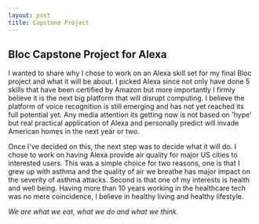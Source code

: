 ```yaml
---
layout: post
title: Capstone Project
---
```


## Bloc Capstone Project for Alexa ##

I wanted to share why I chose to work on an Alexa skill set for my final Bloc project and what it will be about. I picked
Alexa since not only have done 5 skills that have been certified by Amazon but more importantly I firmly believe it is
the next big platform that will disrupt computing. I believe the platform of voice recognition is still emerging and has
not yet reached its full potential yet. Any media attention its getting now is not based on 'hype' but real practical application of Alexa and personally predict will invade American homes in the next year or two.

Once I've decided on this, the next step was to decide what it will do. I chose to work on having Alexa provide air quality for major US cities to interested users. This was a simple choice for two reasons, one is that I grew up with asthma and the quality of air we breathe has major impact on the severity of asthma attacks. Second is that one of my interests is health 
and well being. Having more than 10 years working in the healthcare tech was no mere coincidence, I believe in healthy living and healthy lifestyle. 

*We are what we eat, what we do and what we think.*
